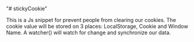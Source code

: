 "# stickyCookie" 

This is a Js snippet for prevent people from clearing our cookies.
The cookie value will be stored on 3 places: LocalStorage, Cookie and Window Name.
A watcher() will watch for change and synchronize our data.
